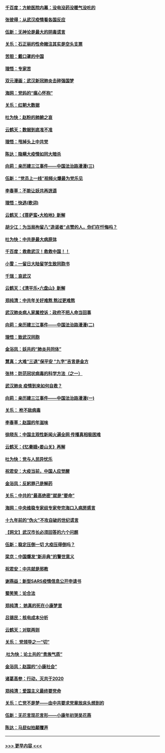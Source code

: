 #### [千百度：方舱医院内幕：没电没药没暖气没吃的](../pages/nsc993/n11850211.md?t=02071411) 
#### [张彼得：从武汉疫情看各国反应](../pages/nsc993/n11850102.md?t=02071411) 
#### [伍新：无神论是最大的阴毒谎言](../pages/nsc993/n11846129.md?t=02071411) 
#### [关乐：石正丽的性命赌注其实是空头支票](../pages/nsc993/n11846109.md?t=02071411) 
#### [苦胆：戴口罩的中国](../pages/nsc993/n11845576.md?t=02071411) 
#### [理悟：专家苦](../pages/nsc993/n11845564.md?t=02071411) 
#### [双元漫画：武汉新冠肺炎击碎强国梦](../pages/nsc993/n11843320.md?t=02071411) 
#### [海网：党妈的“瘟心怀抱”](../pages/nsc993/n11840740.md?t=02071411) 
#### [关乐：红朝大数据](../pages/nsc993/n11840675.md?t=02071411) 
#### [吐为快：赵粉的肺腑之哀](../pages/nsc993/n11840618.md?t=02071411) 
#### [云鹤天：数据到底准不准](../pages/nsc993/n11840325.md?t=02071411) 
#### [理悟：甩掉头上中共党](../pages/nsc993/n11838826.md?t=02071411) 
#### [陈达：隐瞒大疫情如同大暗杀](../pages/nsc993/n11838771.md?t=02071411) 
#### [向莉：亲历建三江事件——中国法治路漫漫(三)](../pages/nsc993/n11831825.md?t=02071411) 
#### [伍新：“党员上一线”视频火爆最为党乐见](../pages/nsc993/n11838200.md?t=02071411) 
#### [李春草：不能让妖共再逍遥](../pages/nsc993/n11838102.md?t=02071411) 
#### [理悟：快逃(歌词)](../pages/nsc993/n11838083.md?t=02071411) 
#### [云鹤天：《菩萨蛮▪大柏地》新解](../pages/nsc993/n11838059.md?t=02071411) 
#### [胡少江：为当局拘留八“造谣者”点赞的人，你们在忏悔吗？](../pages/nsc993/n11836801.md?t=02071411) 
#### [吐为快：中共是最大病原体](../pages/nsc993/n11836748.md?t=02071411) 
#### [千百度：救救武汉！救救中国！！](../pages/nsc993/n11836145.md?t=02071411) 
#### [小雪：一留日大陆留学生致同胞书](../pages/nsc993/n11834624.md?t=02071411) 
#### [千瑞：哀武汉](../pages/nsc993/n11833647.md?t=02071411) 
#### [云鹤天：《清平乐▪六盘山》新解](../pages/nsc993/n11833611.md?t=02071411) 
#### [郑纯清：中共年关好难熬 熬过更难熬](../pages/nsc993/n11833489.md?t=02071411) 
#### [武汉肺炎病人家属控诉：政府不把人命当回事](../pages/nsc993/n11833205.md?t=02071411) 
#### [向莉：亲历建三江事件——中国法治路漫漫(二)](../pages/nsc993/n11829102.md?t=02071411) 
#### [理悟：致武汉同胞](../pages/nsc993/n11831522.md?t=02071411) 
#### [金浴凤：妖共的“肺炎共同体”](../pages/nsc993/n11829448.md?t=02071411) 
#### [慧真：大难“三退”保平安 “九字”吉言是金方](../pages/nsc993/n11829501.md?t=02071411) 
#### [张林：防范冠状病毒的科学方法（之一）](../pages/nsc993/n11828618.md?t=02071411) 
#### [武汉肺炎 疫情到来如何自救？](../pages/nsc993/n11827632.md?t=02071411) 
#### [向莉：亲历建三江事件——中国法治路漫漫(一)](../pages/nsc993/n11827190.md?t=02071411) 
#### [关乐： 枪不敌病毒](../pages/nsc993/n11826746.md?t=02071411) 
#### [李春草：赵国的年滋味](../pages/nsc993/n11826321.md?t=02071411) 
#### [徐晓东：中国主观性新闻火遍全网 传播真相极困难](../pages/nsc993/n11826508.md?t=02071411) 
#### [云鹤天：《忆秦娥▪娄山关》再解](../pages/nsc993/n11824682.md?t=02071411) 
#### [吐为快：党与人民异忧乐](../pages/nsc993/n11824660.md?t=02071411) 
#### [祝君安：大疫当前，中国人应觉醒](../pages/nsc993/n11821946.md?t=02071411) 
#### [金浴凤：反躬罪己是解药](../pages/nsc993/n11820280.md?t=02071411) 
#### [关乐：中共的“最高绝密”就是“要命”](../pages/nsc993/n11816946.md?t=02071411) 
#### [海网：中央维稳专家组专家夸完海口入病房感言](../pages/nsc993/n11815138.md?t=02071411) 
#### [十九年前的“伪火”不攻自破的世纪谎言](../pages/nsc993/n11813238.md?t=02071411) 
#### [【网文】武汉市长必须回答的六个问题](../pages/nsc993/n11813848.md?t=02071411) 
#### [伍新：稳定压倒一切 大疫压得倒吗？](../pages/nsc993/n11812634.md?t=02071411) 
#### [梁京：中国爆发“新非典”的警世意义](../pages/nsc993/n11812554.md?t=02071411) 
#### [祝君安：中共就是邪教](../pages/nsc993/n11812431.md?t=02071411) 
#### [谢燕益：新型SARS疫情信息公开申请书](../pages/nsc993/n11808840.md?t=02071411) 
#### [蜀笑笑：论合法](../pages/nsc993/n11808064.md?t=02071411) 
#### [郑纯清： 她真的死在小康梦里](../pages/nsc993/n11806623.md?t=02071411) 
#### [吕锡民：核电成本分析](../pages/nsc993/n11806284.md?t=02071411) 
#### [云鹤天：对联两则](../pages/nsc993/n11805957.md?t=02071411) 
#### [关乐： 党领导之一“切”](../pages/nsc993/n11804505.md?t=02071411) 
#### [ 吐为快：论土共的“贵族气质”](../pages/nsc993/n11804490.md?t=02071411) 
#### [金浴凤：赵国的“小康社会”](../pages/nsc993/n11804452.md?t=02071411) 
#### [诸葛高参：行动，灭共于2020](../pages/nsc993/n11804120.md?t=02071411) 
#### [郑纯清：爱国主义最终要党命](../pages/nsc993/n11802197.md?t=02071411) 
#### [关乐：亡党不是梦——由中共要求党章放床头想到的](../pages/nsc993/n11802156.md?t=02071411) 
#### [伍新：无花言现花言形——小康年初哭吴花燕](../pages/nsc993/n11800044.md?t=02071411) 
#### [陈达：马屁似拍颠覆声](../pages/nsc993/n11800010.md?t=02071411) 

----
#### [ >>> 更早内容 <<< ](../indexes/nsc993-earlier.md)
